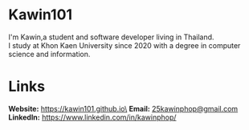 # Kawin101
I'm Kawin,a student and software developer living in Thailand.\
I study at Khon Kaen University since 2020 with a degree in computer science and information.

# Links
**Website:** https://kawin101.github.io\
**Email:** 25kawinphop@gmail.com\
**LinkedIn:** https://www.linkedin.com/in/kawinphop/

